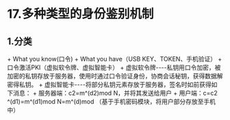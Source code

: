 <h1>17.多种类型的身份鉴别机制</h1>
<h2>1.分类</h2>
+ What you know(口令)
+ What you have（USB KEY、TOKEN、手机验证）
+ 口令激活PKI（虚拟软令牌、虚拟智能卡）
+ 虚拟软令牌----私钥用口令加密，被加密的私钥存放于服务器，使用时通过口令验证身份，协商会话秘钥，获得数据解密得私钥。
+ 虚拟智能卡----将部分私钥元素存放于服务器，签名时如前获得如下消息：
+ 服务器端：c2=m^(d2)mod N，并将其发送给用户
+ 用户端：c=c2 ^(d1)=m^(d1)mod N=m^(d)mod
（基于手机密码模块，将用户部分存放至手机中）
